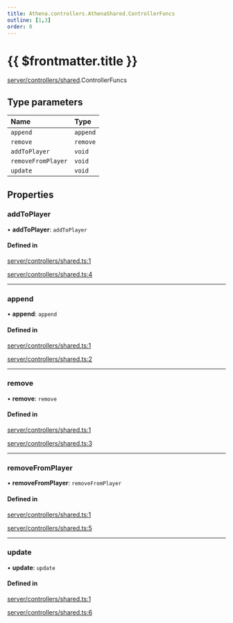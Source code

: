 ```yaml
---
title: Athena.controllers.AthenaShared.ControllerFuncs
outline: [1,3]
order: 0
---
```


# {{ $frontmatter.title }}


[server/controllers/shared](../modules/server_controllers_shared.md).ControllerFuncs

## Type parameters

| Name | Type |
| :------ | :------ |
| `append` | `append` |
| `remove` | `remove` |
| `addToPlayer` | `void` |
| `removeFromPlayer` | `void` |
| `update` | `void` |

## Properties

### addToPlayer

• **addToPlayer**: `addToPlayer`

#### Defined in

[server/controllers/shared.ts:1](https://github.com/Stuyk/altv-athena/blob/92069ee/src/core/server/controllers/shared.ts#L1)

[server/controllers/shared.ts:4](https://github.com/Stuyk/altv-athena/blob/92069ee/src/core/server/controllers/shared.ts#L4)

___

### append

• **append**: `append`

#### Defined in

[server/controllers/shared.ts:1](https://github.com/Stuyk/altv-athena/blob/92069ee/src/core/server/controllers/shared.ts#L1)

[server/controllers/shared.ts:2](https://github.com/Stuyk/altv-athena/blob/92069ee/src/core/server/controllers/shared.ts#L2)

___

### remove

• **remove**: `remove`

#### Defined in

[server/controllers/shared.ts:1](https://github.com/Stuyk/altv-athena/blob/92069ee/src/core/server/controllers/shared.ts#L1)

[server/controllers/shared.ts:3](https://github.com/Stuyk/altv-athena/blob/92069ee/src/core/server/controllers/shared.ts#L3)

___

### removeFromPlayer

• **removeFromPlayer**: `removeFromPlayer`

#### Defined in

[server/controllers/shared.ts:1](https://github.com/Stuyk/altv-athena/blob/92069ee/src/core/server/controllers/shared.ts#L1)

[server/controllers/shared.ts:5](https://github.com/Stuyk/altv-athena/blob/92069ee/src/core/server/controllers/shared.ts#L5)

___

### update

• **update**: `update`

#### Defined in

[server/controllers/shared.ts:1](https://github.com/Stuyk/altv-athena/blob/92069ee/src/core/server/controllers/shared.ts#L1)

[server/controllers/shared.ts:6](https://github.com/Stuyk/altv-athena/blob/92069ee/src/core/server/controllers/shared.ts#L6)
